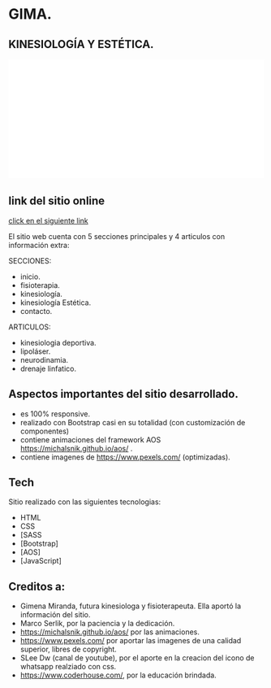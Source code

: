 # GIMA.
## KINESIOLOGÍA Y ESTÉTICA.
![foto de cabecera](<./img/logo.png>)

## link del sitio online
[click en el siguiente link](<https://gorgeous-marigold-b54c27.netlify.app>)

El sitio web cuenta con 5 secciones principales y 4 articulos con información extra:

SECCIONES:
- inicio.
- fisioterapia.
- kinesiología.
- kinesiología Estética.
- contacto.

ARTICULOS:
- kinesiologia deportiva.
- lipoláser.
- neurodinamia.
- drenaje linfatico.

## Aspectos importantes del sitio desarrollado.

- es 100% responsive.
- realizado con Bootstrap casi en su totalidad (con customización de componentes)
- contiene animaciones del framework AOS https://michalsnik.github.io/aos/ .
- contiene imagenes de https://www.pexels.com/ (optimizadas).

## Tech

Sitio realizado con las siguientes tecnologias:

- HTML
- CSS
- [SASS
- [Bootstrap]
- [AOS]
- [JavaScript]

## Creditos a:

- Gimena Miranda, futura kinesiologa y fisioterapeuta. Ella aportó la información del sitio.
- Marco Serlik, por la paciencia y la dedicación. 
- https://michalsnik.github.io/aos/ por las animaciones.
- https://www.pexels.com/ por aportar las imagenes de una calidad superior, libres de copyright.
- SLee Dw (canal de youtube), por el aporte en la creacion del icono de whatsapp realziado con css.
- https://www.coderhouse.com/, por la educación brindada.